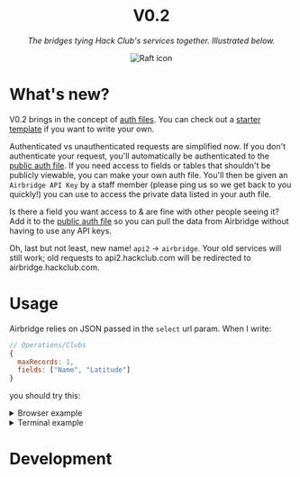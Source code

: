 <h1 align="center">V0.2</h1>
<p align="center"><i>The bridges tying Hack Club's services together. Illustrated below.</i></p>
<p align="center"><img alt="Raft icon" src="https://i.imgur.com/VLgOTmO.png"></a>

# What's new?

V0.2 brings in the concept of [auth files](./auth). You can check out a [starter template](./auth/template.yml) if you want to write your own.

Authenticated vs unauthenticated requests are simplified now. If you don't authenticate your request, you'll automatically be authenticated to the [public auth file](./auth/public.yml). If you need access to fields or tables that shouldn't be publicly viewable, you can make your own auth file. You'll then be given an `Airbridge API Key` by a staff member (please ping us so we get back to you quickly!) you can use to access the private data listed in your auth file.

Is there a field you want access to & are fine with other people seeing it? Add it to the [public auth file](./auth/public.yml) so you can pull the data from Airbridge without having to use any API keys.

Oh, last but not least, new name! `api2` -> `airbridge`. Your old services will still work; old requests to api2.hackclub.com will be redirected to airbridge.hackclub.com.

# Usage

Airbridge relies on JSON passed in the `select` url param. When I write:

```js
// Operations/Clubs
{
  maxRecords: 1,
  fields: ["Name", "Latitude"]
}
```

you should try this:

<details>
<summary>Browser example</summary>
```sh
fetch('https://api2.hackclub.com/v0.2/Operations/Clubs?select={"maxRecords":1,"fields":["Name","Latitude"]}').then(res => console.log(res))
```
</details>
<details>
<summary>Terminal example</summary>
```sh
curl https://api2.hackclub.com/v0.2/Operations/Clubs?select={"maxRecords":1,"fields":["Name","Latitude"]}
```
</details>

# Development